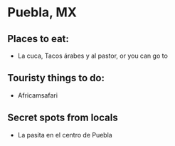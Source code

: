 # Puebla, MX

## Places to eat: 
- La cuca, Tacos árabes y al pastor, or you can go to 

## Touristy things to do:
- Africamsafari

##  Secret spots from locals
- La pasita en el centro de Puebla
